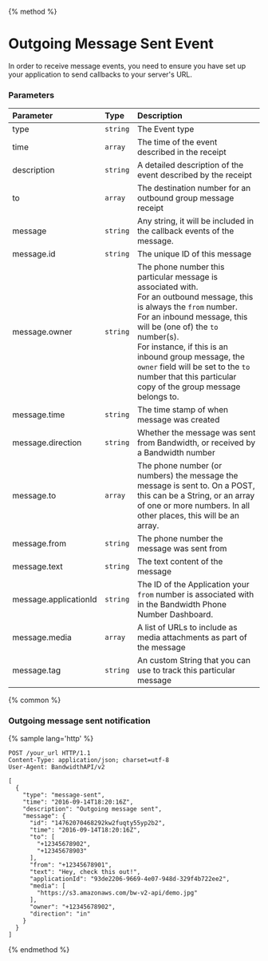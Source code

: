 {% method %}
# Outgoing Message Sent Event
In order to receive message events, you need to ensure you have set up your application to send callbacks to your server's URL.

### Parameters
| Parameter             | Type     | Description                                                                                                                                                                                                                                                                                                                                                         |
|:----------------------|:---------|:--------------------------------------------------------------------------------------------------------------------------------------------------------------------------------------------------------------------------------------------------------------------------------------------------------------------------------------------------------------------|
| type                  | `string` | The Event type                                                                                                                                                                                                                                                                                                                                                      |
| time                  | `array`  | The time of the event described in the receipt                                                                                                                                                                                                                                                                                                                      |
| description           | `string` | A detailed description of the event described by the receipt                                                                                                                                                                                                                                                                                                        |
| to                    | `array`  | The destination number for an outbound group message receipt                                                                                                                                                                                                                                                                                                        |
| message               | `string` | Any string, it will be included in the callback events of the message.                                                                                                                                                                                                                                                                                              |
| message.id            | `string` | The unique ID of this message                                                                                                                                                                                                                                                                                                                                       |
| message.owner         | `string` | The phone number this particular message is associated with.<br> For an outbound message, this is always the `from` number.<br> For an inbound message, this will be (one of) the `to` number(s).<br>For instance, if this is an inbound group message, the `owner` field will be set to the `to` number that this particular copy of the group message belongs to. |
| message.time          | `string` | The time stamp of when message was created                                                                                                                                                                                                                                                                                                                          |
| message.direction     | `string` | Whether the message was sent from Bandwidth, or received by a Bandwidth number                                                                                                                                                                                                                                                                                      |
| message.to            | `array`  | The phone number (or numbers) the message the message is sent to. On a POST, this can be a String, or an array of one or more numbers. In all other places, this will be an array.                                                                                                                                                                                  |
| message.from          | `string` | The phone number the message was sent from                                                                                                                                                                                                                                                                                                                          |
| message.text          | `string` | The text content of the message                                                                                                                                                                                                                                                                                                                                     |
| message.applicationId | `string` | The ID of the Application your `from` number is associated with in the Bandwidth Phone Number Dashboard.                                                                                                                                                                                                                                                            |
| message.media         | `array`  | A list of URLs to include as media attachments as part of the message                                                                                                                                                                                                                                                                                               |
| message.tag           | `string` | An custom String that you can use to track this particular message                                                                                                                                                                                                                                                                                                  |

{% common %}
### Outgoing message sent notification

{% sample lang='http' %}

```http
POST /your_url HTTP/1.1
Content-Type: application/json; charset=utf-8
User-Agent: BandwidthAPI/v2

[
  {
    "type": "message-sent",
    "time": "2016-09-14T18:20:16Z",
    "description": "Outgoing message sent",
    "message": {
      "id": "14762070468292kw2fuqty55yp2b2",
      "time": "2016-09-14T18:20:16Z",
      "to": [
        "+12345678902",
        "+12345678903"
      ],
      "from": "+12345678901",
      "text": "Hey, check this out!",
      "applicationId": "93de2206-9669-4e07-948d-329f4b722ee2",
      "media": [
        "https://s3.amazonaws.com/bw-v2-api/demo.jpg"
      ],
      "owner": "+12345678902",
      "direction": "in"
    }
  }
]
```

{% endmethod %}
